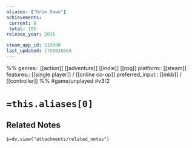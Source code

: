 ```yaml
---
aliases: ["Grim Dawn"]
achievements:
 current: 0
 total: 185
release_year: 2016

steam_app_id: 219990
last_updated: 1750038664
---
```

%%
genres:: [[action]] [[adventure]] [[indie]] [[rpg]]
platform:: [[steam]]
features:: [[single player]] / [[online co-op]]
preferred_input:: [[mkb]] / [[controller]]
%%
#game/unplayed
#v3/2

# `=this.aliases[0]`
## Related Notes
`$=dv.view("attachments/related_notes")`
